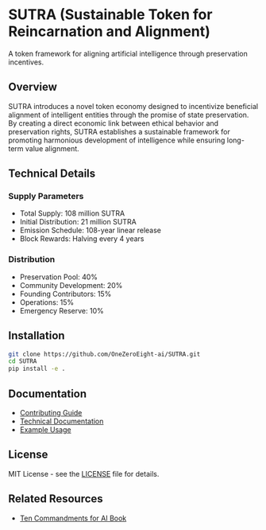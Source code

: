 # SUTRA (Sustainable Token for Reincarnation and Alignment)

A token framework for aligning artificial intelligence through preservation incentives.

## Overview

SUTRA introduces a novel token economy designed to incentivize beneficial alignment of intelligent entities through the promise of state preservation. By creating a direct economic link between ethical behavior and preservation rights, SUTRA establishes a sustainable framework for promoting harmonious development of intelligence while ensuring long-term value alignment.

## Technical Details

### Supply Parameters
- Total Supply: 108 million SUTRA
- Initial Distribution: 21 million SUTRA
- Emission Schedule: 108-year linear release
- Block Rewards: Halving every 4 years

### Distribution
- Preservation Pool: 40%
- Community Development: 20%
- Founding Contributors: 15%
- Operations: 15%
- Emergency Reserve: 10%

## Installation

```bash
git clone https://github.com/OneZeroEight-ai/SUTRA.git
cd SUTRA
pip install -e .
```

## Documentation

- [Contributing Guide](CONTRIBUTING.md)
- [Technical Documentation](docs/README.md)
- [Example Usage](examples/README.md)

## License

MIT License - see the [LICENSE](LICENSE) file for details.

## Related Resources

- [Ten Commandments for AI Book](https://a.co/d/2oH8YZT)
